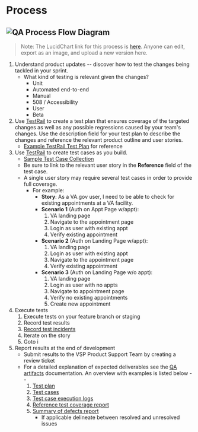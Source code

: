 # Process

![QA Process Flow Diagram][qaprocess]
---

>Note: The LucidChart link for this process is [here](https://www.lucidchart.com/invitations/accept/64972f0e-ec18-4567-bb62-a9b02390e0c4).  Anyone can edit, export as an image, and upload a new version here.

1. Understand product updates -- discover how to test the changes being tackled in your sprint.
    - What kind of testing is relevant given the changes?
        - Unit
        - Automated end-to-end
        - Manual
        - 508 / Accessibility
        - User
        - Beta
1. Use [TestRail](https://dsvavsp.testrail.io) to create a test plan that ensures coverage of the targeted changes as well as any possible regressions caused by your team's changes.  Use the description field for your test plan to describe the changes and reference the relevant product outline and user stories.
    - [Example TestRail Test Plan](https://dsvavsp.testrail.io/index.php?/plans/view/30) for reference
1. Use [TestRail](https://dsvavsp.testrail.io) to create test cases as you build.
    - [Sample Test Case Collection](https://dsvavsp.testrail.io/index.php?/suites/view/2&group_by=cases:section_id&group_order=asc)
    - Be sure to link to the relevant user story in the **Reference** field of the test case.
    - A single user story may require several test cases in order to provide full coverage.
        - For example:
            - **Story**: As a VA.gov user, I need to be able to check for existing appointments at a VA facility.
            - **Scenario 1** (Auth on Appt Page w/appt):
                1. VA landing page
                2. Navigate to the appointment page
                3. Login as user with existing appt
                4. Verify existing appointment
            - **Scenario 2** (Auth on Landing Page w/appt):
                1. VA landing page
                2. Login as user with existing appt
                3. Navigate to the appointment page
                4. Verify existing appointment
            - **Scenario 3** (Auth on Landing Page w/o appt):
                1. VA landing page
                2. Login as user with no appts
                3. Navigate to appointment page
                4. Verify no existing appointments
                5. Create new appointment
1. Execute tests
    1. Execute tests on your feature branch or staging
    2. Record test results
    3. [Record test incidents](record-test-incident.md)
    4. Iterate on the story
    5. Goto i
1. Report results at the end of development
    - Submit results to the VSP Product Support Team by creating a review ticket
    - For a detailed explanation of expected deliverables see the [QA artifacts](qa-artifacts.md) documentation.  An overview with examples is listed below --
        1. [Test plan](https://dsvavsp.testrail.io/index.php?/plans/view/30)
        2. [Test cases](https://dsvavsp.testrail.io/index.php?/suites/view/2&group_by=cases:section_id&group_order=asc)
        3. [Test case execution logs](https://dsvavsp.testrail.io/index.php?/runs/view/7&group_by=cases:section_id&group_order=asc)
        4. [Reference test coverage report](https://dsvavsp.testrail.io/index.php?/reports/view/12)
        5. [Summary of defects report](https://dsvavsp.testrail.io/index.php?/reports/view/14)
            - If applicable delineate between resolved and unresolved issues

[qaprocess]: images/qa-process-flow.png
